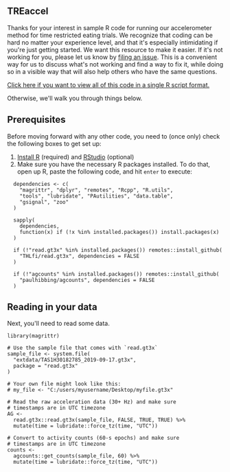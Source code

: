 ## TREaccel

Thanks for your interest in sample R code for running our accelerometer method for time restricted eating trials. We recognize that coding can be hard no matter your experience level, and that it's especially intimidating if you're just getting started. We want this resource to make it easier. If it's not working for you, please let us know by [filing an issue](https://github.com/paulhibbing/TREaccel/issues/new/choose). This is a convenient way for us to discuss what's not working and find a way to fix it, while doing so in a visible way that will also help others who have the same questions.

[Click here if you want to view all of this code in a single R script format.](https://raw.githubusercontent.com/paulhibbing/TREaccel/main/r_script.R)

Otherwise, we'll walk you through things below.

## Prerequisites

Before moving forward with any other code, you need to (once only) check the following boxes to get set up:

1. [Install R](https://www.r-project.org/) (required) and [RStudio](https://www.rstudio.com/products/rstudio/download/) (optional)
2. Make sure you have the necessary R packages installed. To do that, open up R, paste the following code, and hit `enter` to execute:

```
  dependencies <- c(
    "magrittr", "dplyr", "remotes", "Rcpp", "R.utils",
    "tools", "lubridate", "PAutilities", "data.table",
    "gsignal", "zoo"
  )
  
  sapply(
    dependencies,
    function(x) if (!x %in% installed.packages()) install.packages(x)
  )
  
  if (!"read.gt3x" %in% installed.packages()) remotes::install_github(
    "THLfi/read.gt3x", dependencies = FALSE
  )

  if (!"agcounts" %in% installed.packages()) remotes::install_github(
    "paulhibbing/agcounts", dependencies = FALSE
  )
```

## Reading in your data

Next, you'll need to read some data.

```
library(magrittr)

# Use the sample file that comes with `read.gt3x`
sample_file <- system.file(
  "extdata/TAS1H30182785_2019-09-17.gt3x",
  package = "read.gt3x"
)

# Your own file might look like this:
# my_file <- "C:/users/myusername/Desktop/myfile.gt3x"

# Read the raw acceleration data (30+ Hz) and make sure
# timestamps are in UTC timezone
AG <-
  read.gt3x::read.gt3x(sample_file, FALSE, TRUE, TRUE) %>%
  mutate(time = lubridate::force_tz(time, "UTC"))

# Convert to activity counts (60-s epochs) and make sure
# timestamps are in UTC timezone
counts <-
  agcounts::get_counts(sample_file, 60) %>%
  mutate(time = lubridate::force_tz(time, "UTC"))
```
